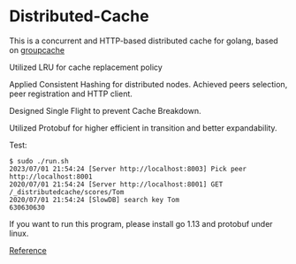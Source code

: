 # Distributed-Cache

This is a concurrent and HTTP-based distributed cache for golang, based on [groupcache](https://geektutu.com/post/geecache.html#:~:text=%E5%9F%BA%E6%9C%AC%E4%B8%8A%E6%A8%A1%E4%BB%BF%E4%BA%86-,groupcache,-%E7%9A%84%E5%AE%9E%E7%8E%B0%EF%BC%8C%E4%B8%BA%E4%BA%86)

Utilized LRU for cache replacement policy

Applied Consistent Hashing for distributed nodes. Achieved peers selection, peer registration and HTTP client.

Designed Single Flight to prevent Cache Breakdown.

Utilized Protobuf for higher efficient in transition and better expandability.

Test:

```
$ sudo ./run.sh
2023/07/01 21:54:24 [Server http://localhost:8003] Pick peer http://localhost:8001
2020/07/01 21:54:24 [Server http://localhost:8001] GET /_distributedcache/scores/Tom
2020/07/01 21:54:24 [SlowDB] search key Tom
630630630
```

If you want to run this program, please install go 1.13 and protobuf under linux.

[Reference](https://geektutu.com/post/geecache.html)
